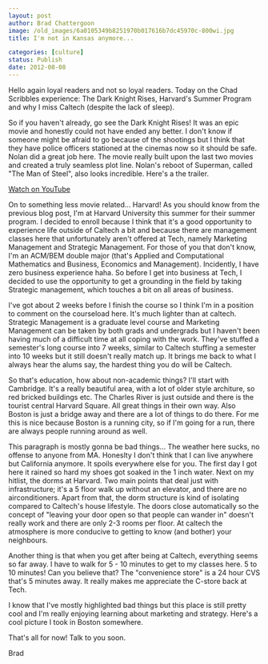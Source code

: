 ```yaml
---
layout: post
author: Brad Chattergoon
image: /old_images/6a0105349b8251970b017616b7dc45970c-800wi.jpg
title: I'm not in Kansas anymore...

categories: [culture]
status: Publish
date: 2012-08-08
---
```


Hello again loyal readers and not so loyal readers. Today on the Chad Scribbles experience: The Dark Knight Rises, Harvard's Summer Program and why I miss Caltech (despite the lack of sleep).

So if you haven't already, go see the Dark Knight Rises! It was an epic movie and honestly could not have ended any better. I don't know if someone might be afraid to go because of the shootings but I think that they have police officers stationed at the cinemas now so it should be safe. Nolan did a great job here. The movie really built upon the last two movies and created a truly seamless plot line. Nolan's reboot of Superman, called "The Man of Steel", also looks incredible. Here's a the trailer.

[Watch on YouTube](https://www.youtube.com/watch?v=6jKWJZsjm5U)

On to something less movie related... Harvard!
As you should know from the previous blog post, I'm at Harvard University this summer for their summer program. I decided to enroll because I think that it's a good opportunity to experience life outside of Caltech a bit and because there are management classes here that unfortunately aren't offered at Tech, namely Marketing Management and Strategic Management. For those of you that don't know, I'm an ACM/BEM double major (that's Applied and Computational Mathematics and Business, Economics and Management). Incidently, I have zero business experience haha. So before I get into business at Tech, I decided to use the opportunity to get a grounding in the field by taking Strategic management, which touches a bit on all areas of business.

I've got about 2 weeks before I finish the course so I think I'm in a position to comment on the courseload here. It's much lighter than at caltech. Strategic Management is a graduate level course and Marketing Management can be taken by both grads and undergrads but I haven't been having much of a difficult time at all coping with the work. They've stuffed a semester's long course into 7 weeks, similar to Caltech stuffing a semester into 10 weeks but it still doesn't really match up. It brings me back to what I always hear the alums say, the hardest thing you do will be Caltech.

So that's education, how about non-academic things? I'll start with Cambridge. It's a really beautiful area, with a lot of older style architure, so red bricked buildings etc. The Charles River is just outside and there is the tourist central Harvard Square. All great things in their own way. Also Boston is just a bridge away and there are a lot of things to do there. For me this is nice because Boston is a running city, so if I'm going for a run, there are always people running around as well.

This paragraph is mostly gonna be bad things... The weather here sucks, no offense to anyone from MA. Honeslty I don't think that I can live anywhere but California anymore. It spoils everywhere else for you. The first day I got here it rained so hard my shoes got soaked in the 1 inch water. Next on my hitlist, the dorms at Harvard. Two main points that deal just with infrastructure; it's a 5 floor walk up without an elevator, and there are no airconditioners. Apart from that, the dorm structure is kind of isolating compared to Caltech's house lifestyle. The doors close automatically so the concept of "leaving your door open so that people can wander in" doesn't really work and there are only 2-3 rooms per floor. At caltech the atmosphere is more conducive to getting to know (and bother) your neighbours.

Another thing is that when you get after being at Caltech, everything seems so far away. I have to walk for 5 - 10 minutes to get to my classes here. 5 to 10 minutes! Can you believe that? The "convenience store" is a 24 hour CVS that's 5 minutes away. It really makes me appreciate the C-store back at Tech.

I know that I've mostly highlighted bad things but this place is still pretty cool and I'm really enjoying learning about marketing and strategy. Here's a cool picture I took in Boston somewhere.

That's all for now! Talk to you soon.

Brad
